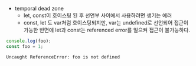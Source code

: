 - temporal dead zone
  - let, const이 호이스팅 된 후 선언부 사이에서 사용하려면 생기는 에러
  - const, let 도 var처럼 호이스팅되지만, var는 undefined로 선언되어 접근이 가능한 반면에 let과 const는 referenced error를 일으켜 접근이 불가능하다.

```javascript
console.log(foo);
const foo = 1;
```

`Uncaught ReferenceError: foo is not defined`
